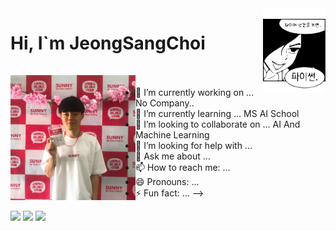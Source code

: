 
<img align = right src = "https://github.com/jeong-sang-choi/jeong-sang-choi/blob/main/python_file.svg" width = 100>

<h1 font-size:10>Hi, I`m JeongSangChoi <br /><br /><img src = "https://github.com/jeong-sang-choi/jeong-sang-choi/blob/main/jeongsang.jpg" height = 200 width = 200 align = left></h1>


- 🔭 I’m currently working on ...
No Company..
- 🌱 I’m currently learning ...
MS AI School
- 👯 I’m looking to collaborate on ...
AI And Machine Learning
- 🤔 I’m looking for help with ...
- 💬 Ask me about ...
- 📫 How to reach me: ...
- 😄 Pronouns: ...
- ⚡ Fun fact: ...
-->

<img src="https://img.shields.io/badge/Python-3776AB?style=for-the-badge&logo=Python&logoColor=white"> <img src="https://img.shields.io/badge/React-61DAFB?style=for-the-badge&logo=React&logoColor=white"> <img src="https://img.shields.io/badge/JavaScript-F7DF1E?style=for-the-badge&logo=JS&logoColor=white">


